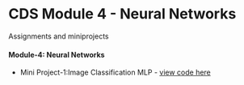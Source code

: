  # CDS Module 4 - Neural Networks 
Assignments and miniprojects

#### Module-4: Neural Networks
* Mini Project-1:Image Classification MLP  - [view code here](.CDS/Module4/Image_Classification_MLP.ipynb)
